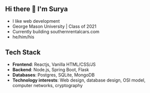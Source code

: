 ## Hi there 👋 I'm Surya
* I like web development
* George Mason University | Class of 2021
* Currently building southernrentalcars.com
* he/him/his
## **Tech Stack**
* **Frontend**: Reactjs, Vanilla HTML/CSS/JS
* **Backend**: Node.js, Spring Boot, Flask
* **Databases**: Postgres, SQLite, MongoDB
* **Technology interests**: Web design, database design, OSI model, computer networks, cryptography
